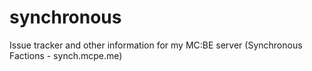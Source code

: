 # synchronous
Issue tracker and other information for my MC:BE server (Synchronous Factions - synch.mcpe.me)
